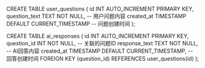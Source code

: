 <!-- 用于创建uploadQuesRoutes对应的数据库，即user_questions 表 -->
CREATE TABLE user_questions (
    id INT AUTO_INCREMENT PRIMARY KEY,
    question_text TEXT NOT NULL, -- 用户问题内容
    created_at TIMESTAMP DEFAULT CURRENT_TIMESTAMP -- 问题创建时间
);

<!-- 用于创建extractResponseController对应的数据库，即ai_responses 表 -->
CREATE TABLE ai_responses (
    id INT AUTO_INCREMENT PRIMARY KEY,
    question_id INT NOT NULL, -- 关联的问题ID
    response_text TEXT NOT NULL, -- AI回答内容
    created_at TIMESTAMP DEFAULT CURRENT_TIMESTAMP, -- 回答创建时间
    FOREIGN KEY (question_id) REFERENCES user_questions(id)
);